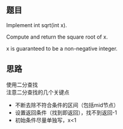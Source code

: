## 题目
Implement int sqrt(int x).

Compute and return the square root of x.

x is guaranteed to be a non-negative integer.


## 思路
使用二分查找  
注意二分查找的几个关键点
- 不断去除不符合条件的区间（包括mid节点）
- 设置返回条件（找到即返回），找不到返回-1
- 初始条件尽量单独写，x<1
